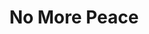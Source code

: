 ---
title: No More Peace
season: In House
period: Autumn
venue: Trent, Great Hall
playwright: Ernst Toller 
season_sort: 10

crew:
  - role: Director
    name: Gamini Salgado

cast: 
  - role: Socrates
    name: John Izbicki

---